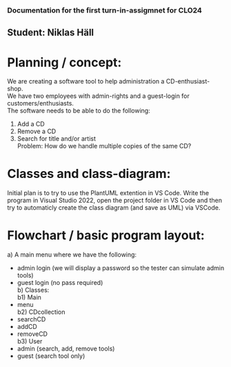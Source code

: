 ### Documentation for the first turn-in-assigmnet for CLO24  
## Student: Niklas Häll  
  
# Planning / concept:  
We are creating a software tool to help administration a CD-enthusiast-shop.  
We have two employees with admin-rights and a guest-login for customers/enthusiasts.  
The software needs to be able to do the following:  
1) Add a CD  
2) Remove a CD  
3) Search for title and/or artist  
Problem: How do we handle multiple copies of the same CD?  

# Classes and class-diagram:  
Initial plan is to try to use the PlantUML extention in VS Code. Write the program in Visual Studio 2022, open the project folder in VS Code and then try to automaticly create the class diagram (and save as UML) via VSCode.  
  
# Flowchart / basic program layout:  
a) A main menu where we have the following:  
- admin login (we will display a password so the tester can simulate admin tools)  
- guest login (no pass required)    
b) Classes:  
b1) Main
- menu   
b2) CDcollection  
- searchCD  
- addCD  
- removeCD  
b3) User  
- admin (search, add, remove tools)  
- guest (search tool only)  

